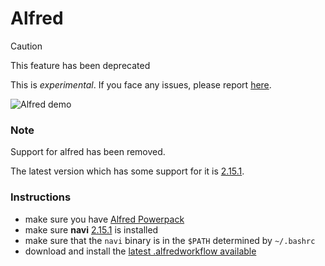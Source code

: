 # Alfred 

> [!CAUTION]
> This feature has been deprecated


This is _experimental_. If you face any issues, please report [here](https://github.com/denisidoro/navi/issues/348).

![Alfred demo](https://user-images.githubusercontent.com/3226564/80294838-582b1b00-8743-11ea-9eb5-a335d8eed833.gif)

### Note

Support for alfred has been removed.

The latest version which has some support for it is [2.15.1](https://github.com/denisidoro/navi/releases/tag/v2.15.1).

### Instructions

- make sure you have [Alfred Powerpack](https://www.alfredapp.com/powerpack/)
- make sure **navi** [2.15.1](https://github.com/denisidoro/navi/releases/tag/v2.15.1) is installed
- make sure that the `navi` binary is in the `$PATH` determined by `~/.bashrc`
- download and install the [latest .alfredworkflow available](https://github.com/denisidoro/navi/releases/tag/v2.15.1)
